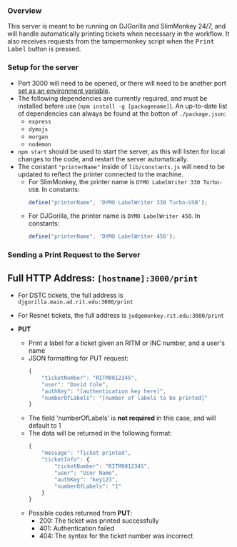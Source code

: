 ### **Overview**

This server is meant to be running on DJGorilla and SlimMonkey 24/7, and will handle automatically printing tickets when necessary in the workflow. It also receives requests from the tampermonkey script when the <kbd>Print Label</kbd> button is pressed.

### **Setup for the server**

* Port 3000 will need to be opened, or there will need to be another port [set as an environment variable](https://stackoverflow.com/questions/13333221/how-to-change-value-of-process-env-port-in-node-js).
* The following dependencies are currently required, and must be installed before use (`npm install -g [packagename]`). An up-to-date list of dependencies can always be found at the botton of `./package.json`:
    * `express`
    * `dymojs`
    * `morgan`
    * `nodemon`
* `npm start` should be used to start the server, as this will listen for local changes to the code, and restart the server automatically.
* The constant `"printerName"` inside of `lib/constants.js` will need to be updated to reflect the printer connected to the machine.
    * For SlimMonkey, the printer name is `DYMO LabelWriter 330 Turbo-USB`. In constants: <br>
        ```javascript
        define("printerName", 'DYMO LabelWriter 330 Turbo-USB');
        ```
    * For DJGorilla, the printer name is `DYMO LabelWriter 450`. In constants: <br>
        ```javascript
        define("printerName", 'DYMO LabelWriter 450');
        ```

### **Sending a Print Request to the Server**

## **Full HTTP Address: `[hostname]:3000/print`**

* For DSTC tickets, the full address is `djgorilla.main.ad.rit.edu:3000/print`
* For Resnet tickets, the full address is `judgemonkey.rit.edu:3000/print`

* **PUT**
    * Print a label for a ticket given an RITM or INC number, and a user's name
    * JSON formatting for PUT request:
        ```javascript
        {
            "ticketNumber": "RITM0012345",
            "user": "David Cole",
            "authKey": "[authentication key here]",
            "numberOfLabels": "[number of labels to be printed]"
        }
        ```
    * The field 'numberOfLabels' is **not required** in this case, and will default to 1
    * The data will be returned in the following format:
        ```javascript
        {
            "message": "Ticket printed",
            "ticketInfo": {
                "ticketNumber": "RITM0012345",
                "user": "User Name",
                "authKey": "key123",
                "numberOfLabels": "1"
            }
        }
        ```
    * Possible codes returned from **PUT**:
        * 200: The ticket was printed successfully
        * 401: Authentication failed
        * 404: The syntax for the ticket number was incorrect
    

    
